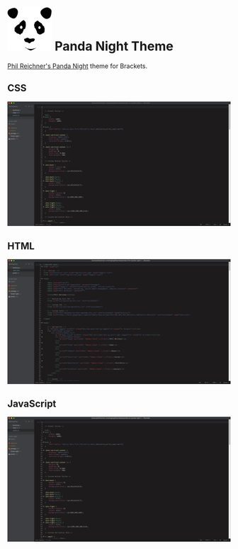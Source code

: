![Brackets Themes](https://github.com/PandaDigital/panda-night/blob/master/panda.png) Panda Night Theme
=========

[Phil Reichner's Panda Night](https://github.com/PandaDigital/silent-night) theme for Brackets.

## CSS 
![Panda Night Theme in a CSS file](https://github.com/PandaDigital/panda-night/blob/master/panda-night-css-screenshot.png)

## HTML
![Panda Night Theme in an HTML file](https://github.com/PandaDigital/panda-night/blob/master/panda-night-html-screenshot.png)

## JavaScript
![Panda Night Theme in a JS file](https://github.com/PandaDigital/panda-night/blob/master/panda-night-js-screenshot.png)
